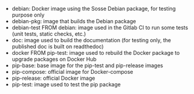 - debian: Docker image using the Sosse Debian package, for testing purpose only
- debian-pkg: image that builds the Debian package
- debian-test FROM debian: image used in the Gitlab CI to run some tests (unit tests, static checks, etc.)
- doc: image used to build the documentation (for testing only, the published doc is built on readthedoc)
- docker FROM pip-test: image used to rebuild the Docker package to upgrade packages on Docker Hub
- pip-base: base image for the pip-test and pip-release images
- pip-compose: official image for Docker-compose
- pip-release: official Docker image
- pip-test: image used to test the pip package
